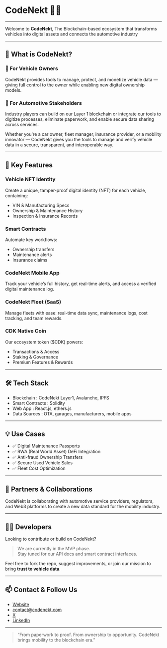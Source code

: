 # CodeNekt 🚗🔗

****

Welcome to **CodeNekt**, The Blockchain-based ecosystem that transforms vehicles into digital assets and connects the automotive industry

---

## 🔧 What is CodeNekt?

### 🔹 For Vehicle Owners  
CodeNekt provides tools to manage, protect, and monetize vehicle data — giving full control to the owner while enabling new digital ownership models.

### 🔹 For Automotive Stakeholders  
Industry players can build on our Layer 1 blockchain or integrate our tools to digitize processes, eliminate paperwork, and enable secure data sharing across services.

Whether you're a car owner, fleet manager, insurance provider, or a mobility innovator — CodeNekt gives you the tools to manage and verify vehicle data in a secure, transparent, and interoperable way.

---

## 🔐 Key Features

### Vehicle NFT Identity
Create a unique, tamper-proof digital identity (NFT) for each vehicle, containing:
- VIN & Manufacturing Specs
- Ownership & Maintenance History
- Inspection & Insurance Records

### Smart Contracts
Automate key workflows:
- Ownership transfers
- Maintenance alerts
- Insurance claims

### CodeNekt Mobile App
Track your vehicle’s full history, get real-time alerts, and access a verified digital maintenance log.

### CodeNekt Fleet (SaaS)
Manage fleets with ease: real-time data sync, maintenance logs, cost tracking, and team rewards.

### CDK Native Coin
Our ecosystem token ($CDK) powers:
- Transactions & Access
- Staking & Governance
- Premium Features & Rewards

---

## 🛠️ Tech Stack

- Blockchain : CodeNekt Layer1, Avalanche, IPFS  
- Smart Contracts : Solidity  
- Web App : React.js, ethers.js  
- Data Sources : OTA, garages, manufacturers, mobile apps

---

## 💡 Use Cases

- ✅ Digital Maintenance Passports
- ✅ RWA (Real World Asset) DeFi Integration
- ✅ Anti-fraud Ownership Transfers
- ✅ Secure Used Vehicle Sales
- ✅ Fleet Cost Optimization

---

## 🤝 Partners & Collaborations

CodeNekt is collaborating with automotive service providers, regulators, and Web3 platforms to create a new data standard for the mobility industry.

---

## 👨‍💻 Developers

Looking to contribute or build on CodeNekt?

> We are currently in the MVP phase.  
> Stay tuned for our API docs and smart contract interfaces.

Feel free to fork the repo, suggest improvements, or join our mission to bring **trust to vehicle data**.

---

## 📫 Contact & Follow Us

- [Website](https://codenekt-ecosystem.io/)
- contact@codenekt.com
- [X](https://x.com/CodeNekt_Eco)
- [LinkedIn](https://www.linkedin.com/company/codenekt)

---

> “From paperwork to proof. From ownership to opportunity. CodeNekt brings mobility to the blockchain era.”
